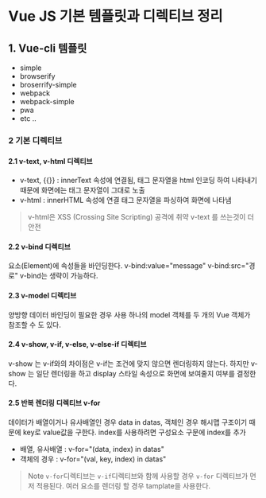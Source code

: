 # Vue JS 기본 템플릿과 디렉티브 정리

## 1. Vue-cli 템플릿
- simple
- browserify
- broserrify-simple
- webpack
- webpack-simple
- pwa 
- etc ..


### 2 기본 디렉티브 

#### 2.1 v-text, v-html 디렉티브 
- v-text, {{}} : innerText 속성에 연결됨, 태그 문자열을 html 인코딩 하여 나타내기 때문에 화면에는 태그 문자열이 그대로 노출 
- v-html : innerHTML 속성에 연결 태그 문자열을 파싱하여 화면에 나타냄 
> v-html은 XSS (Crossing Site Scripting) 공격에 취약 v-text 를 쓰는것이 더 안전 

#### 2.2 v-bind 디렉티브 
요소(Element)에 속성들을 바인딩한다. 
v-bind:value="message" v-bind:src="경로"
v-bind는 생략이 가능하다. 

#### 2.3 v-model 디렉티브 
양방향 데이터 바인딩이 필요한 경우 사용 
하나의 model 객체를 두 개의 Vue 객체가 참조할 수 도 있다. 

#### 2.4 v-show, v-if, v-else, v-else-if 디렉티브 
v-show 는 v-if와의 차이점은 v-if는 조건에 맞지 않으면 렌더링하지 않는다. 
하지만 v-show 는 일단 렌더링을 하고 display 스타일 속성으로 화면에 보여줄지 여부를 결정한다.

#### 2.5 반복 렌더링 디렉티브 v-for
데이터가 배열이거나 유사배열인 경우 data in datas, 객체인 경우 해시맵 구조이기 때문에 key로 value값을 구한다. 
index를 사용하려면 구성요소 구문에 index를 추가 
- 배열, 유사배열 : v-for="(data, index) in datas" 
- 객체의 경우 : v-for="(val, key, index) in datas"
> Note `v-for`디렉티브는 `v-if`디렉티브와 함께 사용할 경우 `v-for` 디렉티브가 먼저 적용된다.
여러 요소를 렌더링 할 경우 tamplate을 사용한다. 